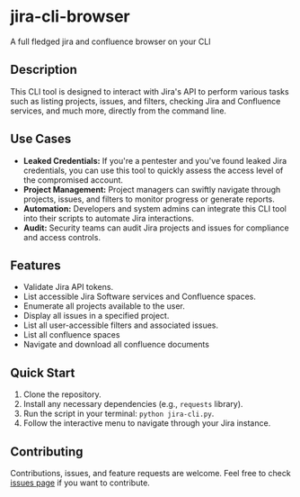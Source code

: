 # jira-cli-browser
A full fledged jira and confluence browser on your CLI

## Description
This CLI tool is designed to interact with Jira's API to perform various tasks such as listing projects, issues, and filters, checking Jira and Confluence services, and much more, directly from the command line.

## Use Cases
- **Leaked Credentials:** If you're a pentester and you've found leaked Jira credentials, you can use this tool to quickly assess the access level of the compromised account.
- **Project Management:** Project managers can swiftly navigate through projects, issues, and filters to monitor progress or generate reports.
- **Automation:** Developers and system admins can integrate this CLI tool into their scripts to automate Jira interactions.
- **Audit:** Security teams can audit Jira projects and issues for compliance and access controls.

## Features
- Validate Jira API tokens.
- List accessible Jira Software services and Confluence spaces.
- Enumerate all projects available to the user.
- Display all issues in a specified project.
- List all user-accessible filters and associated issues.
- List all confluence spaces
- Navigate and download all confluence documents

## Quick Start
1. Clone the repository.
2. Install any necessary dependencies (e.g., `requests` library).
3. Run the script in your terminal: `python jira-cli.py`.
4. Follow the interactive menu to navigate through your Jira instance.

## Contributing
Contributions, issues, and feature requests are welcome. Feel free to check [issues page](#) if you want to contribute.


